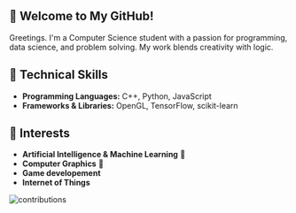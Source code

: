 ## 🌙 Welcome to My GitHub!

Greetings. I'm a Computer Science student with a passion for programming, data science, and problem solving. My work blends creativity with logic.

## 🚀 Technical Skills
- **Programming Languages:** C++, Python, JavaScript
- **Frameworks & Libraries:** OpenGL, TensorFlow, scikit-learn

## 🌟 Interests
- **Artificial Intelligence & Machine Learning** 🧠
- **Computer Graphics** 🎨
- **Game developement**
- **Internet of Things**

![contributions](https://github.com/yusrilia/thepiyushmalhotra/blob/output/github-contribution-grid-snake.svg)
